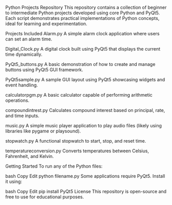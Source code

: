 Python Projects Repository
This repository contains a collection of beginner to intermediate Python projects developed using core Python and PyQt5. Each script demonstrates practical implementations of Python concepts, ideal for learning and experimentation.

Projects Included
Alarm.py
A simple alarm clock application where users can set an alarm time.

Digital_Clock.py
A digital clock built using PyQt5 that displays the current time dynamically.

PyQt5_buttons.py
A basic demonstration of how to create and manage buttons using PyQt5 GUI framework.

PyQt5sample.py
A sample GUI layout using PyQt5 showcasing widgets and event handling.

calculatorpgm.py
A basic calculator capable of performing arithmetic operations.

compoundintrest.py
Calculates compound interest based on principal, rate, and time inputs.

music.py
A simple music player application to play audio files (likely using libraries like pygame or playsound).

stopwatch.py
A functional stopwatch to start, stop, and reset time.

temperatureconversion.py
Converts temperatures between Celsius, Fahrenheit, and Kelvin.

Getting Started
To run any of the Python files:

bash
Copy
Edit
python filename.py
Some applications require PyQt5. Install it using:

bash
Copy
Edit
pip install PyQt5
License
This repository is open-source and free to use for educational purposes.

